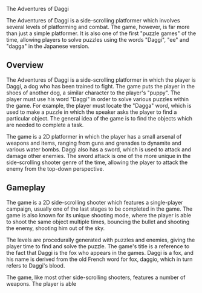 The Adventures of Daggi

The Adventures of Daggi is a side-scrolling platformer which involves several levels of platforming and combat. The game, however, is far more than just a simple platformer. It is also one of the first "puzzle games" of the time, allowing players to solve puzzles using the words "Daggi", "ee" and "dagga" in the Japanese version.

## Overview

The Adventures of Daggi is a side-scrolling platformer in which the player is Daggi, a dog who has been trained to fight. The game puts the player in the shoes of another dog, a similar character to the player's "puppy". The player must use his word "Daggi" in order to solve various puzzles within the game. For example, the player must locate the "Dagga" word, which is used to make a puzzle in which the speaker asks the player to find a particular object. The general idea of the game is to find the objects which are needed to complete a task.

The game is a 2D platformer in which the player has a small arsenal of weapons and items, ranging from guns and grenades to dynamite and various water bombs. Daggi also has a sword, which is used to attack and damage other enemies. The sword attack is one of the more unique in the side-scrolling shooter genre of the time, allowing the player to attack the enemy from the top-down perspective.

## Gameplay

The game is a 2D side-scrolling shooter which features a single-player campaign, usually one of the last stages to be completed in the game. The game is also known for its unique shooting mode, where the player is able to shoot the same object multiple times, bouncing the bullet and shooting the enemy, shooting him out of the sky.

The levels are procedurally generated with puzzles and enemies, giving the player time to find and solve the puzzle. The game's title is a reference to the fact that Daggi is the fox who appears in the games. Daggi is a fox, and his name is derived from the old French word for fox, daggio, which in turn refers to Daggi's blood.

The game, like most other side-scrolling shooters, features a number of weapons. The player is able